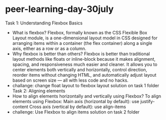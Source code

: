 # peer-learning-day-30july
Task 1: Understanding Flexbox Basics
- What is flexbox?
    Flexbox, formally known as the CSS Flexible Box Layout module, is a one-dimensional layout model in CSS designed for arranging items within a container (the flex container) along a single axis, either as a row or as a column. 
- Why flexbox is better than others?
    Flexbox is better than traditional layout methods like floats or inline-block because it makes alignment, spacing, and responsiveness much easier and cleaner. It allows you to center elements both vertically and horizontally, control direction, reorder items without changing HTML, and automatically adjust layout based on screen size — all with less code and no hacks.
- challange: change float layout to flexbox layout
    solution on task 1 folder
Task 2: Aligning elements
- How to align elements horizontally and vertically  using Flexbox?
    To align elements using Flexbox:
        Main axis (horizontal by default): use justify-content
        Cross axis (vertical by default): use align-items
- challenge: Use Flexbox to align items
    solution on task 2 folder
